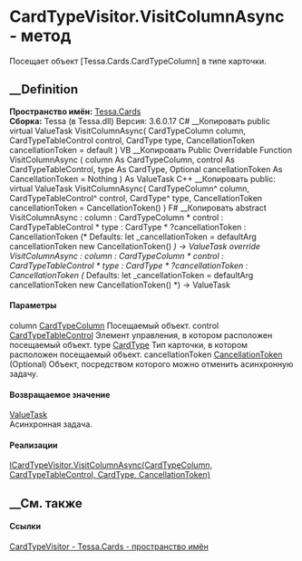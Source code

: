 # CardTypeVisitor.VisitColumnAsync - метод
Посещает объект [Tessa.Cards.CardTypeColumn] в типе карточки.
## __Definition
 **Пространство имён:** [Tessa.Cards](N_Tessa_Cards.htm)  
 **Сборка:** Tessa (в Tessa.dll) Версия: 3.6.0.17
C# __Копировать
     public virtual ValueTask VisitColumnAsync(
    	CardTypeColumn column,
    	CardTypeTableControl control,
    	CardType type,
    	CancellationToken cancellationToken = default
    )
VB __Копировать
     Public Overridable Function VisitColumnAsync ( 
    	column As CardTypeColumn,
    	control As CardTypeTableControl,
    	type As CardType,
    	Optional cancellationToken As CancellationToken = Nothing
    ) As ValueTask
C++ __Копировать
     public:
    virtual ValueTask VisitColumnAsync(
    	CardTypeColumn^ column, 
    	CardTypeTableControl^ control, 
    	CardType^ type, 
    	CancellationToken cancellationToken = CancellationToken()
    )
F# __Копировать
     abstract VisitColumnAsync : 
            column : CardTypeColumn * 
            control : CardTypeTableControl * 
            type : CardType * 
            ?cancellationToken : CancellationToken 
    (* Defaults:
            let _cancellationToken = defaultArg cancellationToken new CancellationToken()
    *)
    -> ValueTask 
    override VisitColumnAsync : 
            column : CardTypeColumn * 
            control : CardTypeTableControl * 
            type : CardType * 
            ?cancellationToken : CancellationToken 
    (* Defaults:
            let _cancellationToken = defaultArg cancellationToken new CancellationToken()
    *)
    -> ValueTask 
#### Параметры
column [CardTypeColumn](T_Tessa_Cards_CardTypeColumn.htm)
    Посещаемый объект.
control [CardTypeTableControl](T_Tessa_Cards_CardTypeTableControl.htm)
    Элемент управления, в котором расположен посещаемый объект.
type [CardType](T_Tessa_Cards_CardType.htm)
    Тип карточки, в котором расположен посещаемый объект.
cancellationToken
[CancellationToken](https://learn.microsoft.com/dotnet/api/system.threading.cancellationtoken)
(Optional)
    Объект, посредством которого можно отменить асинхронную задачу.
#### Возвращаемое значение
[ValueTask](https://learn.microsoft.com/dotnet/api/system.threading.tasks.valuetask)  
Асинхронная задача.
#### Реализации
[ICardTypeVisitor.VisitColumnAsync(CardTypeColumn, CardTypeTableControl,
CardType,
CancellationToken)](M_Tessa_Cards_ICardTypeVisitor_VisitColumnAsync.htm)  
##  __См. также
#### Ссылки
[CardTypeVisitor - ](T_Tessa_Cards_CardTypeVisitor.htm)
[Tessa.Cards - пространство имён](N_Tessa_Cards.htm)
